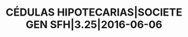 ---
layout: asset
title: CÉDULAS HIPOTECARIAS|SOCIETE GEN SFH|3.25|2016-06-06
isin: FR0011056126
---